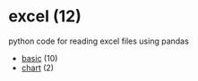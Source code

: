 # excel (12)
python code for reading excel files using pandas

+ [basic](basic/README.md) (10)
+ [chart](chart/README.md) (2)
